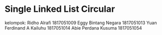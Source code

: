 # Single Linked List Circular
kelompok:
Ridho Alrafi              1817051009
Eggy Bintang Negara       1817051013
Yuan Ferdinand A Kailuhu  1817051014
Abie Perdana Kusuma       1817051054
